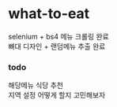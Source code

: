 # what-to-eat

selenium + bs4 메뉴 크롤링 완료 <br>
뼈대 디자인 + 랜덤메뉴 추출 완료 

### todo
해당메뉴 식당 추천 <br>
지역 설정 어떻게 할지 고민해보자 
